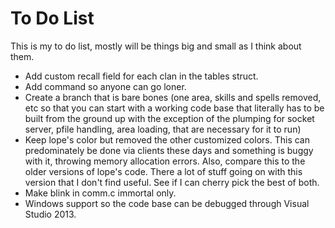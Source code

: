To Do List
==========

This is my to do list, mostly will be things big and small as I think about them.

  - Add custom recall field for each clan in the tables struct.
  - Add command so anyone can go loner.
  - Create a branch that is bare bones (one area, skills and spells removed, etc so that you can 
    start with a working code base that literally has to be built from the ground up with the 
    exception of the plumping for socket server, pfile handling, area loading, that are necessary
    for it to run)
  - Keep lope's color but removed the other customized colors.  This can predominately be done via clients these days and something 
    is buggy with it, throwing memory allocation errors.  Also, compare this to the older versions of lope's code.  There a lot of stuff
    going on with this version that I don't find useful.  See if I can cherry pick the best of both.
  - Make blink in comm.c immortal only.
  - Windows support so the code base can be debugged through Visual Studio 2013.